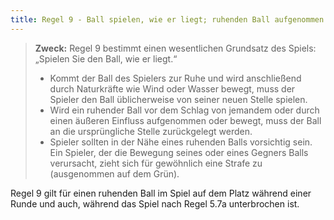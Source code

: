 ```yaml
---
title: Regel 9 - Ball spielen, wie er liegt; ruhenden Ball aufgenommen oder bewegt
---
```


> **Zweck:**
> Regel 9 bestimmt einen wesentlichen Grundsatz des Spiels: „Spielen Sie den Ball, wie er liegt.“
>
> - Kommt der Ball des Spielers zur Ruhe und wird anschließend durch Naturkräfte wie Wind oder Wasser bewegt, muss der Spieler den Ball üblicherweise von seiner neuen Stelle spielen.
> - Wird ein ruhender Ball vor dem Schlag von jemandem oder durch einen äußeren Einfluss aufgenommen oder bewegt, muss der Ball an die ursprüngliche Stelle zurückgelegt werden.
> - Spieler sollten in der Nähe eines ruhenden Balls vorsichtig sein. Ein Spieler, der die Bewegung seines oder eines Gegners Balls verursacht, zieht sich für gewöhnlich eine Strafe zu (ausgenommen auf dem Grün).

Regel 9 gilt für einen ruhenden Ball im Spiel auf dem Platz während einer Runde und
auch, während das Spiel nach Regel 5.7a unterbrochen ist.
